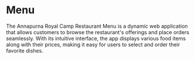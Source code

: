 # Menu
The Annapurna Royal Camp Restaurant Menu is a dynamic web application that allows customers to browse the restaurant's offerings and place orders seamlessly. With its intuitive interface, the app displays various food items along with their prices, making it easy for users to select and order their favorite dishes.
